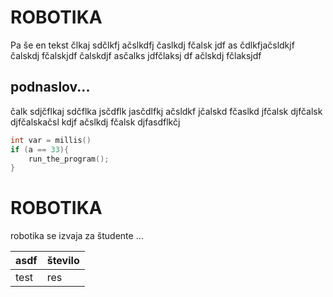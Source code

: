 # ROBOTIKA
Pa še en tekst člkaj sdčlkfj ačslkdfj časlkdj fčalsk jdf
as čdlkfjačsldkjf čalskdj fčalskjdf čalskdjf asčalks jdfčlaksj df
ačlskdj fčlaksjdf 

## podnaslov...
čalk sdjčflkaj sdčflka jsčdflk jasčdlfkj ačsldkf jčalskd fčaslkd jfčalsk djfčalsk djfčalskačsl kdjf
ačslkdj fčalsk djfasdflkčj 

```cpp
int var = millis()
if (a == 33){
    run_the_program();
}
```

# ROBOTIKA
robotika se izvaja za študente ...

| asdf | število |
|------|---------|
| test | res     |


